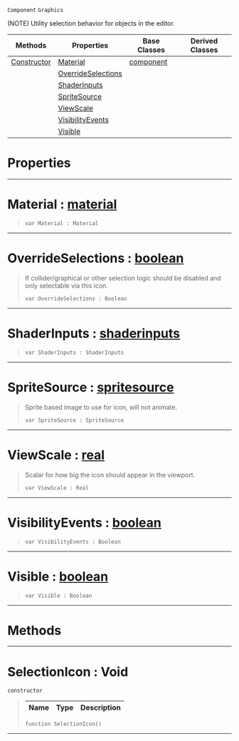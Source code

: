  `Component` `Graphics`



(NOTE) Utility selection behavior for objects in the editor.

|Methods|Properties|Base Classes|Derived Classes|
|---|---|---|---|
|[ Constructor](https://plasmaengine.github.io/PlasmaDocs/Plasma1/C++/code_reference/class_reference/selectionicon.markdown#selectionicon-void)|[ Material](https://plasmaengine.github.io/PlasmaDocs/Plasma1/C++/code_reference/class_reference/selectionicon.markdown#material-plasma-engine-doc)|[component](https://plasmaengine.github.io/PlasmaDocs/Plasma1/C++/code_reference/class_reference/component.markdown)| |
| |[ OverrideSelections](https://plasmaengine.github.io/PlasmaDocs/Plasma1/C++/code_reference/class_reference/selectionicon.markdown#overrideselections-plasma)| | |
| |[ ShaderInputs](https://plasmaengine.github.io/PlasmaDocs/Plasma1/C++/code_reference/class_reference/selectionicon.markdown#shaderinputs-plasma-engine)| | |
| |[ SpriteSource](https://plasmaengine.github.io/PlasmaDocs/Plasma1/C++/code_reference/class_reference/selectionicon.markdown#spritesource-plasma-engine)| | |
| |[ ViewScale](https://plasmaengine.github.io/PlasmaDocs/Plasma1/C++/code_reference/class_reference/selectionicon.markdown#viewscale-plasma-engine-do)| | |
| |[ VisibilityEvents](https://plasmaengine.github.io/PlasmaDocs/Plasma1/C++/code_reference/class_reference/selectionicon.markdown#visibilityevents-plasma-en)| | |
| |[ Visible](https://plasmaengine.github.io/PlasmaDocs/Plasma1/C++/code_reference/class_reference/selectionicon.markdown#visible-plasma-engine-docu)| | |


 #  Properties


---  
 #  Material : [material](https://plasmaengine.github.io/PlasmaDocs/Plasma1/C++/code_reference/class_reference/material.markdown)

> 
> ``` lang=cpp, name=Lightning
> var Material : Material


---  
 #  OverrideSelections : [boolean](https://plasmaengine.github.io/PlasmaDocs/Plasma1/C++/code_reference/lightning_base_types/boolean.markdown)

> If collider/graphical or other selection logic should be disabled and only selectable via this icon.
> ``` lang=cpp, name=Lightning
> var OverrideSelections : Boolean


---  
 #  ShaderInputs : [shaderinputs](https://plasmaengine.github.io/PlasmaDocs/Plasma1/C++/code_reference/class_reference/shaderinputs.markdown)

> 
> ``` lang=cpp, name=Lightning
> var ShaderInputs : ShaderInputs


---  
 #  SpriteSource : [spritesource](https://plasmaengine.github.io/PlasmaDocs/Plasma1/C++/code_reference/class_reference/spritesource.markdown)

> Sprite based image to use for icon, will not animate.
> ``` lang=cpp, name=Lightning
> var SpriteSource : SpriteSource


---  
 #  ViewScale : [real](https://plasmaengine.github.io/PlasmaDocs/Plasma1/C++/code_reference/lightning_base_types/real.markdown)

> Scalar for how big the icon should appear in the viewport.
> ``` lang=cpp, name=Lightning
> var ViewScale : Real


---  
 #  VisibilityEvents : [boolean](https://plasmaengine.github.io/PlasmaDocs/Plasma1/C++/code_reference/lightning_base_types/boolean.markdown)

> 
> ``` lang=cpp, name=Lightning
> var VisibilityEvents : Boolean


---  
 #  Visible : [boolean](https://plasmaengine.github.io/PlasmaDocs/Plasma1/C++/code_reference/lightning_base_types/boolean.markdown)

> 
> ``` lang=cpp, name=Lightning
> var Visible : Boolean


---  
 #  Methods


---  
 #  SelectionIcon : Void

 `constructor`

> 
> |Name|Type|Description|
> |---|---|---|
> ``` lang=cpp, name=Lightning
> function SelectionIcon()
> ``` 


---  
 

 